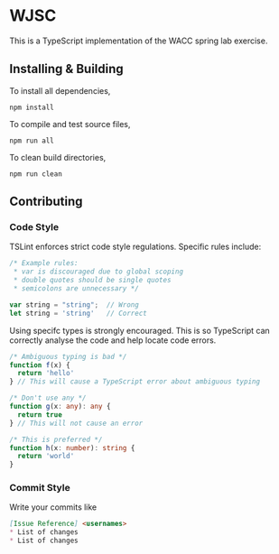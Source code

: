# WJSC

This is a TypeScript implementation of the WACC spring lab exercise.

## Installing & Building

To install all dependencies,

```
npm install
```

To compile and test source files,

```
npm run all
```

To clean build directories,

```
npm run clean
```

## Contributing

### Code Style

TSLint enforces strict code style regulations. Specific rules include:

```ts
/* Example rules:
 * var is discouraged due to global scoping
 * double quotes should be single quotes
 * semicolons are unnecessary */

var string = "string";  // Wrong
let string = 'string'   // Correct
```

Using specifc types is strongly encouraged. This is so TypeScript can correctly analyse the code and help locate code errors.

```ts
/* Ambiguous typing is bad */
function f(x) {
  return 'hello'
} // This will cause a TypeScript error about ambiguous typing

/* Don't use any */
function g(x: any): any {
  return true
} // This will not cause an error

/* This is preferred */
function h(x: number): string {
  return 'world'
}
```

### Commit Style

Write your commits like

```md
[Issue Reference] <usernames>
* List of changes
* List of changes
```

